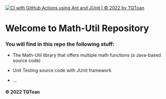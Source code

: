 [![CI with GitHub Actions using Ant and JUnit | © 2022 by TQToan](https://github.com/TQToan/math-util/actions/workflows/ci-junit.yml/badge.svg)](https://github.com/TQToan/math-util/actions/workflows/ci-junit.yml)

# Welcome to Math-Util Repository

### You will find in this repo the following stuff:

* The Math-Util library that offers multiple math functions (a Java-based source code)

* Unit Testing source code with JUnit framework

* ...


#### © 2022 TQToan 